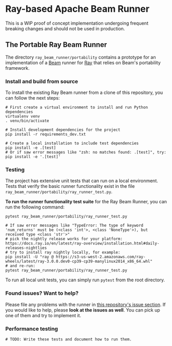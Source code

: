 Ray-based Apache Beam Runner
==========================
This is a WIP proof of concept implementation undergoing frequent breaking changes and should not be used in production.


## The Portable Ray Beam Runner

The directory `ray_beam_runner/portability` contains a prototype for an implementation of a [Beam](https://beam.apache.org)
runner for [Ray](https://ray.io) that relies on Beam's portability framework.

### Install and build from source

To install the existing Ray Beam runner from a clone of this repository, you can follow the next steps:

```shell
# First create a virtual environment to install and run Python dependencies
virtualenv venv
. venv/bin/activate

# Install development dependencies for the project
pip install -r requirements_dev.txt

# Create a local installation to include test dependencies
pip install -e .[test]
# Or if saw error messages like "zsh: no matches found: .[test]", try:
pip install -e '.[test]'
```

### Testing

The project has extensive unit tests that can run on a local environment. Tests that verify the basic runner
functionality exist in the file `ray_beam_runner/portability/ray_runner_test.py`.

**To run the runner functionality test suite** for the Ray Beam Runner, you can run the following command:

```shell
pytest ray_beam_runner/portability/ray_runner_test.py

# If saw error messages like "TypeError: The type of keyword 'num_returns' must be (<class 'int'>, <class 'NoneType'>), but received type <class 'str'>"
# pick the nightly release works for your platform: https://docs.ray.io/en/latest/ray-overview/installation.html#daily-releases-nightlies
# try to install ray nightly locally, for example:
pip install -U "ray @ https://s3-us-west-2.amazonaws.com/ray-wheels/latest/ray-3.0.0.dev0-cp39-cp39-manylinux2014_x86_64.whl"
# and re-run:
pytest ray_beam_runner/portability/ray_runner_test.py
```

To run all local unit tests, you can simply run `pytest` from the root directory.

### Found issues? Want to help?

Please file any problems with the runner in [this repository's issue section](https://github.com/ray-project/ray_beam_runner/issues).
If you would like to help, please **look at the issues as well**. You can pick up one of them and try to implement
it.

### Performance testing

```shell
# TODO: Write these tests and document how to run them.
```